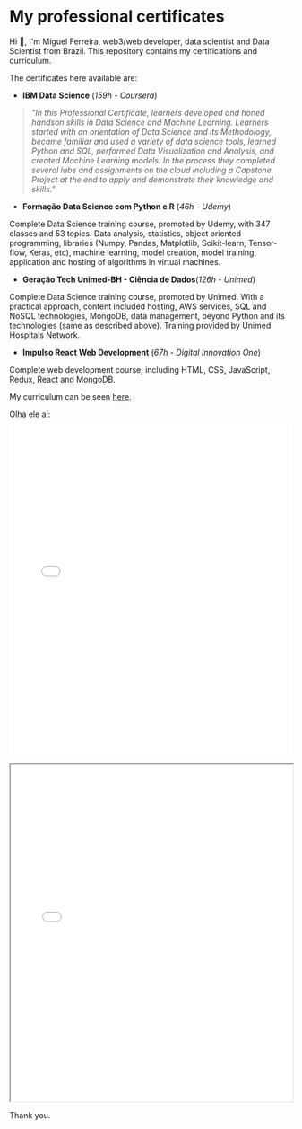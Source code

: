 # My professional certificates

Hi :wave:, I'm Miguel Ferreira, web3/web developer, data scientist and Data Scientist from Brazil. This repository contains my certifications and curriculum.

The certificates here available are:
- **IBM Data Science** (*159h - Coursera*)
  
>*"In this Professional Certificate, learners developed and honed handson skills in Data Science and Machine Learning. Learners started with an orientation of Data Science and its Methodology, became familiar and used a variety of data science tools, learned Python and SQL, performed Data Visualization and Analysis, and created Machine Learning models. In the process they completed several labs and assignments on the cloud including a Capstone Project at the end to apply and demonstrate their knowledge and skills."*

- **Formação Data Science com Python e R** (*46h - Udemy*)

Complete Data Science training course, promoted by Udemy, with 347 classes and 53 topics. Data analysis, statistics, object oriented programming, libraries (Numpy, Pandas, Matplotlib, Scikit-learn, Tensor-flow, Keras, etc), machine learning, model creation, model training, application and hosting of algorithms in virtual machines.

- **Geração Tech Unimed-BH - Ciência de Dados**(*126h - Unimed*)

Complete Data Science training course, promoted by Unimed. With a practical approach, content included hosting, AWS services, SQL and NoSQL technologies, MongoDB, data management, beyond Python and its technologies (same as described above). Training provided by Unimed Hospitals Network.

- **Impulso React Web Development** (*67h - Digital Innovation One*)

Complete web development course, including HTML, CSS, JavaScript, Redux, React and MongoDB. 

My curriculum can be seen [here](https://github.com/miguelrferreiraf/certificates/blob/5ceb8680c1ef61528a570ac20f65e3d1c8393363/Curr%C3%ADculos/novos%20curriculos%20-%2023-05-2025/web3_curriculum_eng.pdf). 

Olha ele aí: <embed src="Currículos/novos curriculos - 23-05-2025/web3_curriculum_eng.pdf" type="application/pdf" width="100%" height="600px" />

<iframe src="Currículos/novos curriculos - 23-05-2025/web3_curriculum_eng.pdf" width="100%" height="600px"></iframe>

<object data="Currículos/novos curriculos - 23-05-2025/web3_curriculum_eng.pdf" type="application/pdf" width="100%" height="600px"></object>




Thank you.


